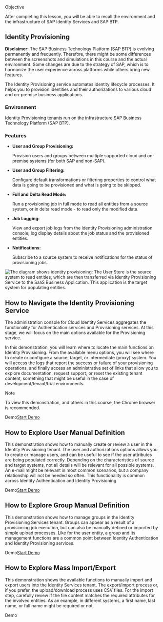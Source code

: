 
Objective

After completing this lesson, you will be able to recall the environment and the infrastructure of SAP Identity Services and SAP BTP.

## Identity Provisioning

**Disclaimer:** The SAP Business Technology Platform (SAP BTP) is evolving permanently and frequently. Therefore, there might be some differences between the screenshots and simulations in this course and the actual environment. Some changes are due to the strategy of SAP, which is to harmonize the user experience across platforms while others bring new features.

The Identity Provisioning service automates identity lifecycle processes. It helps you to provision identities and their authorizations to various cloud and on-premise business applications.

### Environment

Identity Provisioning tenants run on the infrastructure SAP Business Technology Platform (SAP BTP).

### Features

- **User and Group Provisioning:**
    
    Provision users and groups between multiple supported cloud and on-premise systems (for both SAP and non-SAP).
    
- **User and Group Filtering:**
    
    Configure default transformations or filtering properties to control what data is going to be provisioned and what is going to be skipped.
    
- **Full and Delta Read Mode:**
    
    Run a provisioning job in full mode to read all entities from a source system, or in delta read mode - to read only the modified data.
    
- **Job Logging:**
    
    View and export job logs from the Identity Provisioning administration console; log display details about the job status and the provisioned entities.
    
- **Notifications:**
    
    Subscribe to a source system to receive notifications for the status of provisioning jobs.
    

![The diagram shows identity provisioning: The User Store is the source system to read entities, which are then transferred via Identity Provisioning Service to the SaaS Business Application. This application is the target system for populating entities.](https://learning.sap.com/service/media/topic/c41344da-1b66-429d-8373-204b909be6d6/SECCL1_24_en-US_media/SECCL1_24_en-US_images/OverviewGraphic_scr.png "The diagram shows identity provisioning: The User Store is the source system to read entities, which are then transferred via Identity Provisioning Service to the SaaS Business Application. This application is the target system for populating entities.")

## How to Navigate the Identity Provisioning Service

The administration console for Cloud Identity Services aggregates the functionality for Authentication services and Provisioning services. At this stage, we will focus on the main options available for the Provisioning service.

In this demonstration, you will learn where to locate the main functions on Identity Provisioning. From the available menu options, you will see where to create or configure a source, target, or intermediate (proxy) system. You will access the logs that report the success or failure of your provisioning operations, and finally access an administrative set of links that allow you to explore documentation, request support, or reset the existing tenant content, something that might be useful in the case of development/tenant/trial environments.

Note

To view this demonstration, and others in this course, the Chrome browser is recommended.

Demo[Start Demo](https://learnsap.enable-now.cloud.sap/pub/mmcp/index.html?show=project!PR_2C85A3D942236BB1:demo)

## How to Explore User Manual Definition

This demonstration shows how to manually create or review a user in the Identity Provisioning tenant. The user and authorizations options allows you to create or manage users, and can be useful to see if the user attributes are being populated correctly. Depending on the characteristics of source and target systems, not all details will be relevant for all possible systems. An e-mail might be relevant in most common scenarios, but a company relationship will not be needed so often. This functionality is common across Identity Authentication and Identity Provisioning.

Demo[Start Demo](https://learnsap.enable-now.cloud.sap/pub/mmcp/index.html?show=project!PR_E029721C04D83C81:demo)

## How to Explore Group Manual Definition

This demonstration shows how to manage groups in the Identity Provisioning Services tenant. Groups can appear as a result of a provisioning job execution, but can also be manually defined or imported by simple upload processes. Like for the user entity, a group and its management functions are a common point between Identity Authentication and Identity Provisioning services.

Demo[Start Demo](https://learnsap.enable-now.cloud.sap/pub/mmcp/index.html?show=project!PR_AB76949751B7A9B3:demo)

## How to Explore Mass Import/Export

This demonstration shows the available functions to manually import and export users into the Identity Services tenant. The export/import process or, if you prefer, the upload/download process uses CSV files. For the import step, carefully review if the file content matches the required attributes for the involved entities. As an example, in different systems, a first name, last name, or full name might be required or not.

Demo